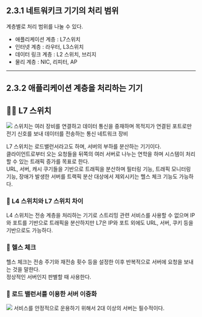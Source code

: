 ## 2.3.1 네트워키크 기기의 처리 범위

계층별로 처리 범위를 나눌 수 있다.

- 애플리케이션 계층 : L7스위치
- 인터넷 계층 : 라우터, L3스위치
- 데이터 링크 계층 : L2 스위치, 브리지
- 물리 계층 : NIC, 리피터, AP

---

## 2.3.2 애플리케이션 계층을 처리하는 기기

## 🧚‍♀️ L7 스위치

![](https://velog.velcdn.com/images/pjh1011409/post/a634f950-050b-4da0-9c7d-34897e429003/image.png)
스위치는 여러 장비를 연결하고 데이터 통신을 중재하며 목적지가 연결된 포트로만 전기 신호를 보내 데이터를 전송하는 통신 네트워크 장비<br/>

L7 스위치는 로드밸런서라고도 하며, 서버의 부하를 분산하는 기기이다.<br/>
클라이언트로부터 오는 요청들을 뒤쪽의 여러 서버로 나누는 연학을 하며 시스템이 처리할 수 있는 트래픽 증가를 목표로 한다.<br/>
URL, 서버, 캐시 쿠기들을 기반으로 트래픽을 분산하며 필터링 기능, 트래픽 모니터링 기능, 장애가 발생한 서버를 트랙픽 분산 대상에서 제외시키는 헬스 체크 기능도 가능하다.<br/>

### 👑 L4 스위치와 L7 스위치 차이

L4 스위치는 전송 계층을 처리하는 기기로 스트리밍 관련 서비스를 사용할 수 없으며 IP와 포트를 기반으로 트래픽을 분산하지만 L7은 IP와 포트 외에도 URL, 서버, 쿠키 등을 기반으로도 가능하다.

### 👑 헬스 체크

헬스 체크는 전송 주기와 재전송 횟수 등을 설정한 이후 반복적으로 서버에 요청을 보내는 것을 말한다.<br/>
정상적인 서버인지 판별할 때 사용한다.

### 👑 로드 밸런서를 이용한 서버 이중화

![](https://velog.velcdn.com/images/pjh1011409/post/427ebc4b-5223-4bd4-aeec-8b7b7d691bb3/image.png)
서비스를 안정적으로 운용하기 위해서 2대 이상의 서버는 필수적이다.
